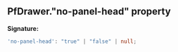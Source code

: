 ## PfDrawer."no-panel-head" property

**Signature:**

```typescript
'no-panel-head': "true" | "false" | null;
```
